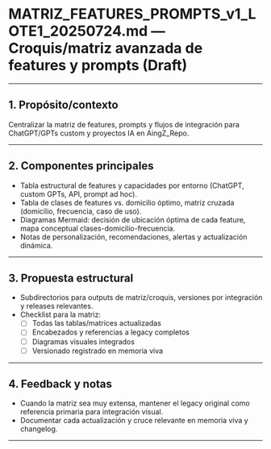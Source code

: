 # MATRIZ_FEATURES_PROMPTS_v1_LOTE1_20250724.md — Croquis/matriz avanzada de features y prompts (Draft)

---

## 1. Propósito/contexto
Centralizar la matriz de features, prompts y flujos de integración para ChatGPT/GPTs custom y proyectos IA en AingZ_Repo.

---

## 2. Componentes principales
- Tabla estructural de features y capacidades por entorno (ChatGPT, custom GPTs, API, prompt ad hoc).
- Tabla de clases de features vs. domicilio óptimo, matriz cruzada (domicilio, frecuencia, caso de uso).
- Diagramas Mermaid: decisión de ubicación óptima de cada feature, mapa conceptual clases-domicilio-frecuencia.
- Notas de personalización, recomendaciones, alertas y actualización dinámica.

---

## 3. Propuesta estructural
- Subdirectorios para outputs de matriz/croquis, versiones por integración y releases relevantes.
- Checklist para la matriz:
  - [ ] Todas las tablas/matrices actualizadas
  - [ ] Encabezados y referencias a legacy completos
  - [ ] Diagramas visuales integrados
  - [ ] Versionado registrado en memoria viva

---

## 4. Feedback y notas
- Cuando la matriz sea muy extensa, mantener el legacy original como referencia primaria para integración visual.
- Documentar cada actualización y cruce relevante en memoria viva y changelog.

---

